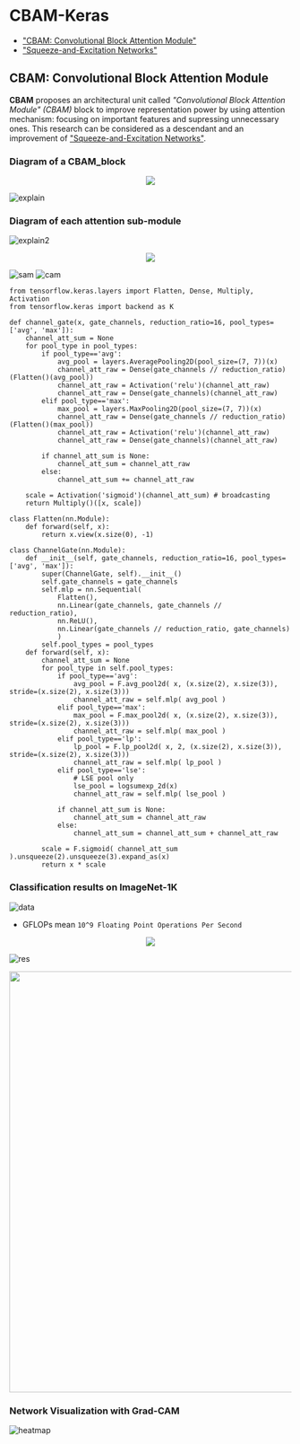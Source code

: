 # CBAM-Keras
* ["CBAM: Convolutional Block Attention Module"](https://arxiv.org/pdf/1807.06521) 
* ["Squeeze-and-Excitation Networks"](https://arxiv.org/pdf/1709.01507) 

## CBAM: Convolutional Block Attention Module
**CBAM** proposes an architectural unit called *"Convolutional Block Attention Module" (CBAM)* block to improve representation power by using attention mechanism: focusing on important features and supressing unnecessary ones.
This research can be considered as a descendant and an improvement of ["Squeeze-and-Excitation Networks"](https://arxiv.org/pdf/1709.01507).

### Diagram of a CBAM_block
<div align="center">
  <img src="https://github.com/kobiso/CBAM-keras/blob/master/figures/overview.png">
</div>

![explain](https://user-images.githubusercontent.com/8428372/227129861-489e1856-e23c-432a-b6a6-825423a182bc.png)

### Diagram of each attention sub-module

![explain2](https://user-images.githubusercontent.com/8428372/227129948-24a41392-8c0f-4f44-9f8a-057ed3492426.png)

<div align="center">
  <img src="https://github.com/kobiso/CBAM-keras/blob/master/figures/submodule.png">
</div>

![sam](https://user-images.githubusercontent.com/8428372/227132284-0d26d090-c775-4489-a235-87b92c5daafa.png)
![cam](https://user-images.githubusercontent.com/8428372/227132298-9fcc7c81-f458-4b77-8b45-ba1c9e0f88dc.png)

```python3
from tensorflow.keras.layers import Flatten, Dense, Multiply, Activation
from tensorflow.keras import backend as K

def channel_gate(x, gate_channels, reduction_ratio=16, pool_types=['avg', 'max']):
    channel_att_sum = None
    for pool_type in pool_types:
        if pool_type=='avg':
            avg_pool = layers.AveragePooling2D(pool_size=(7, 7))(x)
            channel_att_raw = Dense(gate_channels // reduction_ratio)(Flatten()(avg_pool))
            channel_att_raw = Activation('relu')(channel_att_raw)
            channel_att_raw = Dense(gate_channels)(channel_att_raw)
        elif pool_type=='max':
            max_pool = layers.MaxPooling2D(pool_size=(7, 7))(x)
            channel_att_raw = Dense(gate_channels // reduction_ratio)(Flatten()(max_pool))
            channel_att_raw = Activation('relu')(channel_att_raw)
            channel_att_raw = Dense(gate_channels)(channel_att_raw)

        if channel_att_sum is None:
            channel_att_sum = channel_att_raw
        else:
            channel_att_sum += channel_att_raw

    scale = Activation('sigmoid')(channel_att_sum) # broadcasting
    return Multiply()([x, scale])
```

```python3
class Flatten(nn.Module):
    def forward(self, x):
        return x.view(x.size(0), -1)

class ChannelGate(nn.Module):
    def __init__(self, gate_channels, reduction_ratio=16, pool_types=['avg', 'max']):
        super(ChannelGate, self).__init__()
        self.gate_channels = gate_channels
        self.mlp = nn.Sequential(
            Flatten(),
            nn.Linear(gate_channels, gate_channels // reduction_ratio),
            nn.ReLU(),
            nn.Linear(gate_channels // reduction_ratio, gate_channels)
            )
        self.pool_types = pool_types
    def forward(self, x):
        channel_att_sum = None
        for pool_type in self.pool_types:
            if pool_type=='avg':
                avg_pool = F.avg_pool2d( x, (x.size(2), x.size(3)), stride=(x.size(2), x.size(3)))
                channel_att_raw = self.mlp( avg_pool )
            elif pool_type=='max':
                max_pool = F.max_pool2d( x, (x.size(2), x.size(3)), stride=(x.size(2), x.size(3)))
                channel_att_raw = self.mlp( max_pool )
            elif pool_type=='lp':
                lp_pool = F.lp_pool2d( x, 2, (x.size(2), x.size(3)), stride=(x.size(2), x.size(3)))
                channel_att_raw = self.mlp( lp_pool )
            elif pool_type=='lse':
                # LSE pool only
                lse_pool = logsumexp_2d(x)
                channel_att_raw = self.mlp( lse_pool )

            if channel_att_sum is None:
                channel_att_sum = channel_att_raw
            else:
                channel_att_sum = channel_att_sum + channel_att_raw

        scale = F.sigmoid( channel_att_sum ).unsqueeze(2).unsqueeze(3).expand_as(x)
        return x * scale
```

### Classification results on ImageNet-1K
![data](https://user-images.githubusercontent.com/8428372/227132279-f65ae351-588b-4360-9b30-8dfad33910f0.png)
* GFLOPs mean `10^9 Floating Point Operations Per Second`
<div align="center">
  <img src="https://github.com/kobiso/CBAM-keras/blob/master/figures/exp4.png">
</div>

![res](https://user-images.githubusercontent.com/8428372/227133143-05dd7630-fed7-4702-9e20-cd4f5987e3e1.png)

<div align="center">
  <img src="https://github.com/kobiso/CBAM-keras/blob/master/figures/exp5.png"  width="750">
</div>

### Network Visualization with Grad-CAM

![heatmap](https://user-images.githubusercontent.com/8428372/227133712-ee8aac95-ab12-48d4-87c7-931ad3c9173a.png)
